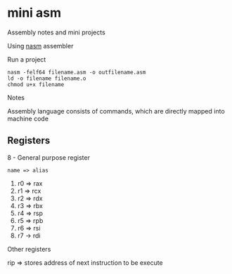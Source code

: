 # mini asm

Assembly notes and mini projects

Using [nasm](https://www.nasm.us/docs.php) assembler

Run a project

```
nasm -felf64 filename.asm -o outfilename.asm
ld -o filename filename.o
chmod u+x filename
```

Notes

Assembly language consists of commands, which are directly mapped into machine code

## Registers

8 - General purpose register

    name => alias
1. r0 => rax
2. r1 => rcx
3. r2 => rdx 
4. r3 => rbx
5. r4 => rsp
6. r5 => rpb
7. r6 => rsi
8. r7 -> rdi




Other registers

rip => stores address of next instruction to be execute
